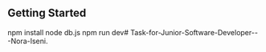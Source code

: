 ## Getting Started

npm install
node db.js
npm run dev# Task-for-Junior-Software-Developer---Nora-Iseni.
